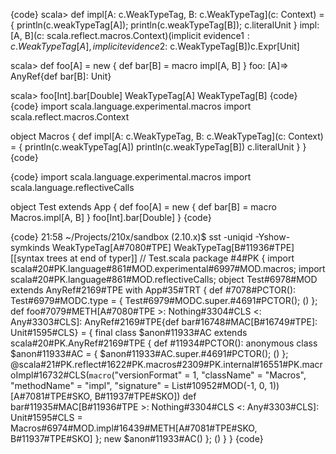 {code}
scala> def impl[A: c.WeakTypeTag, B: c.WeakTypeTag](c: Context) = { println(c.weakTypeTag[A]); println(c.weakTypeTag[B]); c.literalUnit }
impl: [A, B](c: scala.reflect.macros.Context)(implicit evidence$1: c.WeakTypeTag[A], implicit evidence$2: c.WeakTypeTag[B])c.Expr[Unit]

scala> def foo[A] = new { def bar[B] = macro impl[A, B] }
foo: [A]=> AnyRef{def bar[B]: Unit}

scala> foo[Int].bar[Double]
WeakTypeTag[A]
WeakTypeTag[B] 
{code}
{code}
import scala.language.experimental.macros
import scala.reflect.macros.Context

object Macros {
  def impl[A: c.WeakTypeTag, B: c.WeakTypeTag](c: Context) = {
    println(c.weakTypeTag[A])
    println(c.weakTypeTag[B])
    c.literalUnit
  }
}
{code}

{code}
import scala.language.experimental.macros
import scala.language.reflectiveCalls

object Test extends App {
  def foo[A] = new { def bar[B] = macro Macros.impl[A, B] }
  foo[Int].bar[Double]
}
{code}

{code}
21:58 ~/Projects/210x/sandbox (2.10.x)$ sst -uniqid -Yshow-symkinds
WeakTypeTag[A#7080#TPE]
WeakTypeTag[B#11936#TPE]
[[syntax trees at end of                     typer]] // Test.scala
package <empty>#4#PK {
  import scala#20#PK.language#861#MOD.experimental#6997#MOD.macros;
  import scala#20#PK.language#861#MOD.reflectiveCalls;
  object Test#6978#MOD extends AnyRef#2169#TPE with App#35#TRT {
    def <init>#7078#PCTOR(): Test#6979#MODC.type = {
      Test#6979#MODC.super.<init>#4691#PCTOR();
      ()
    };
    def foo#7079#METH[A#7080#TPE >: Nothing#3304#CLS <: Any#3303#CLS]: AnyRef#2169#TPE{def bar#16748#MAC[B#16749#TPE]: Unit#1595#CLS} = {
      final class $anon#11933#AC extends scala#20#PK.AnyRef#2169#TPE {
        def <init>#11934#PCTOR(): anonymous class $anon#11933#AC = {
          $anon#11933#AC.super.<init>#4691#PCTOR();
          ()
        };
        @scala#21#PK.reflect#1622#PK.macros#2309#PK.internal#16551#PK.macroImpl#16732#CLS(`macro`("versionFormat" = 1, "className" = "Macros", "methodName" = "impl", "signature" = List#10952#MOD(-1, 0, 1))[A#7081#TPE#SKO, B#11937#TPE#SKO]) <macro> def bar#11935#MAC[B#11936#TPE >: Nothing#3304#CLS <: Any#3303#CLS]: Unit#1595#CLS = Macros#6974#MOD.impl#16439#METH[A#7081#TPE#SKO, B#11937#TPE#SKO]
      };
      new $anon#11933#AC()
    };
    ()
  }
}
{code}
